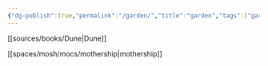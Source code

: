 ```yaml
---
{"dg-publish":true,"permalink":"/garden/","title":"garden","tags":["gardenEntry"]}
---
```



[[sources/books/Dune\|Dune]]

[[spaces/mosh/mocs/mothership\|mothership]]
